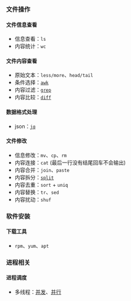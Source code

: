 ### 文件操作

#### 文件信息查看

- 信息查看：`ls`
- 内容统计：`wc`

#### 文件内容查看

- 原始文本：`less/more`、`head/tail`
- 条件选择：[`awk`](file_related/awk.md)
- 内容过滤：[`grep`](file_related/grep/#grep)
- 内容比较：[`diff`](file_related/diff)

#### 数据格式处理

- json：[`jq`](file_related/jq)

#### 文件修改

- 信息修改：`mv`、`cp`、`rm`
- 内容连接：`cat` (最后一行没有结尾回车不会输出)
- 内容合并：`join`、`paste`
- 内容拆分：[`split`](file_related/split)
- 内容去重：`sort` + `uniq`
- 内容替换：`tr`、`sed`
- 内容扰动：`shuf`

### 软件安装

#### 下载工具
- `rpm`、`yum`、`apt`

### 进程相关

#### 进程调度

- 多线程：[并发](process_scheduling/concurrent.md)、[并行](process_scheduling/parallel.md)